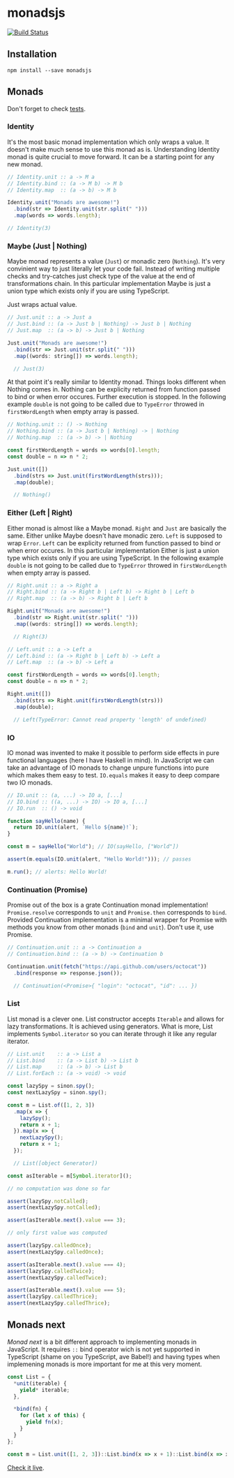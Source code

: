 # monadsjs

[![Build Status](https://travis-ci.org/MichalZalecki/monadsjs.svg?branch=master)](https://travis-ci.org/MichalZalecki/monadsjs)

## Installation

```
npm install --save monadsjs
```

## Monads

Don't forget to check [tests](src/test/monads.test.ts).

### Identity

It's the most basic monad implementation which only wraps a value. It doesn't make much sense to
use this monad as is. Understanding Identity monad is quite crucial to move forward. It can be a
starting point for any new monad.

```js
// Identity.unit :: a -> M a
// Identity.bind :: (a -> M b) -> M b
// Identity.map  :: (a -> b) -> M b

Identity.unit("Monads are awesome!")
  .bind(str => Identity.unit(str.split(" ")))
  .map(words => words.length);

// Identity(3)
```

### Maybe (Just | Nothing)

Maybe monad represents a value (`Just`) or monadic zero (`Nothing`). It's very convinient way to just
literally let your code fail. Instead of writing multiple checks and try-catches just check type of
the value at the end of transformations chain. In this particular implementation Maybe is just a
union type which exists only if you are using TypeScript.

Just wraps actual value.

```js
// Just.unit :: a -> Just a
// Just.bind :: (a -> Just b | Nothing) -> Just b | Nothing
// Just.map  :: (a -> b) -> Just b | Nothing

Just.unit("Monads are awesome!")
  .bind(str => Just.unit(str.split(" ")))
  .map((words: string[]) => words.length);

  // Just(3)
```

At that point it's really similar to Identity monad. Things looks different when Nothing comes in.
Nothing can be explicity returned from function passed to bind or when error occures. Further
execution is stopped. In the following example `double` is not going to be called due to `TypeError`
throwed in `firstWordLength` when empty array is passed.

```js
// Nothing.unit :: () -> Nothing
// Nothing.bind :: (a -> Just b | Nothing) -> | Nothing
// Nothing.map  :: (a -> b) -> | Nothing

const firstWordLength = words => words[0].length;
const double = n => n * 2;

Just.unit([])
  .bind(strs => Just.unit(firstWordLength(strs)));
  .map(double);

  // Nothing()
```

### Either (Left | Right)

Either monad is almost like a Maybe monad. `Right` and `Just` are basically the same. Either unlike
Maybe doesn't have monadic zero. `Left` is supposed to wrap `Error`. `Left` can be explicity
returned from function passed to bind or when error occures. In this particular implementation
Either is just a union type which exists only if you are using TypeScript. In the following
example `double` is not going to be called due to `TypeError` throwed in `firstWordLength`
when empty array is passed.

```js
// Right.unit :: a -> Right a
// Right.bind :: (a -> Right b | Left b) -> Right b | Left b
// Right.map  :: (a -> b) -> Right b | Left b

Right.unit("Monads are awesome!")
  .bind(str => Right.unit(str.split(" ")))
  .map((words: string[]) => words.length);

  // Right(3)
```

```js
// Left.unit :: a -> Left a
// Left.bind :: (a -> Right b | Left b) -> Left a
// Left.map  :: (a -> b) -> Left a

const firstWordLength = words => words[0].length;
const double = n => n * 2;

Right.unit([])
  .bind(strs => Right.unit(firstWordLength(strs)))
  .map(double);

  // Left(TypeError: Cannot read property 'length' of undefined)
```

### IO

IO monad was invented to make it possible to perform side effects in pure functional languages
(here I have Haskell in mind). In JavaScript we can take an advantage of IO monads to change unpure
functions into pure which makes them easy to test. `IO.equals` makes it easy to deep compare two IO
monads.

```js
// IO.unit :: (a, ...) -> IO a, [...]
// IO.bind :: ((a, ...) -> IO) -> IO a, [...]
// IO.run  :: () -> void

function sayHello(name) {
  return IO.unit(alert, `Hello ${name}!`);
}

const m = sayHello("World"); // IO(sayHello, ["World"])

assert(m.equals(IO.unit(alert, "Hello World!"))); // passes

m.run(); // alerts: Hello World!
```

### Continuation (Promise)

Promise out of the box is a grate Continuation monad implementation! `Promise.resolve` corresponds
to `unit` and `Promise.then` corresponds to `bind`. Provided Continuation implementation is a minimal
wrapper for Promise with methods you know from other monads (`bind` and `unit`). Don't use it, use
Promise.

```js
// Continuation.unit :: a -> Continuation a
// Continuation.bind :: (a -> b) -> Continuation b

Continuation.unit(fetch("https://api.github.com/users/octocat"))
  .bind(response => response.json());

  // Continuation(<Promise>{ "login": "octocat", "id": ... })
```

### List

List monad is a clever one. List constructor accepts `Iterable` and allows for lazy transformations.
It is achieved using generators. What is more, List implements `Symbol.iterator` so you can iterate
through it like any regular iterator.

```js
// List.unit    :: a -> List a
// List.bind    :: (a -> List b) -> List b
// List.map     :: (a -> b) -> List b
// List.forEach :: (a -> void) -> void

const lazySpy = sinon.spy();
const nextLazySpy = sinon.spy();

const m = List.of([1, 2, 3])
  .map(x => {
    lazySpy();
    return x + 1;
  }).map(x => {
    nextLazySpy();
    return x + 1;
  });

  // List([object Generator])

const asIterable = m[Symbol.iterator]();

// no computation was done so far

assert(lazySpy.notCalled);
assert(nextLazySpy.notCalled);

assert(asIterable.next().value === 3);

// only first value was computed

assert(lazySpy.calledOnce);
assert(nextLazySpy.calledOnce);

assert(asIterable.next().value === 4);
assert(lazySpy.calledTwice);
assert(nextLazySpy.calledTwice);

assert(asIterable.next().value === 5);
assert(lazySpy.calledThrice);
assert(nextLazySpy.calledThrice);
```

## Monads next

*Monad next* is a bit different approach to implementing monads in JavaScript. It requires `::` bind
operator wich is not yet supported in TypeScript (shame on you TypeScript, ave Babel!) and having
types when implemening monads is more important for me at this very moment.

```js
const List = {
  *unit(iterable) {
    yield* iterable;
  },

  *bind(fn) {
    for (let x of this) {
      yield fn(x);
    }
  }
};

const m = List.unit([1, 2, 3])::List.bind(x => x + 1)::List.bind(x => x + 1);
```

[Check it live](https://jsfiddle.net/d0r43hnL/2/).
